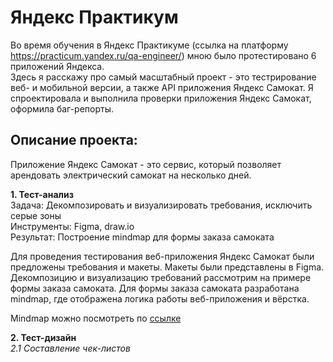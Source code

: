 # Яндекс Практикум
Во время обучения в Яндекс Практикуме (ссылка на платформу https://practicum.yandex.ru/qa-engineer/) мною было протестировано 6 приложений Яндекса.<br />
Здесь я расскажу про самый масштабный проект - это тестрирование веб- и мобильной версии, а также API приложения Яндекс Самокат. Я спроектировала и выполнила проверки приложения Яндекс Самокат, оформила баг-репорты. 

## Описание проекта:

Приложение Яндекс Самокат - это сервис, который позволяет арендовать электрический самокат на несколько дней.<br />

**1. Тест-анализ** <br />
Задача: Декомпозировать и визуализировать требования, исключить серые зоны<br />
Инструменты: Figma, draw.io<br />
Результат: Построение mindmap для формы заказа самоката<br />

Для проведения тестирования веб-приложения Яндекс Самокат были предложены требования и макеты. Макеты были представлены в Figma. 
Декомпозицию и визуализацию требований рассмотрим на примере формы заказа самоката. Для формы заказа самоката разработана mindmap, где отображена логика работы веб-приложения и вёрстка.<br />

Mindmap можно посмотреть по [ссылке](https://drive.google.com/file/d/102bFT7mJ7DYv8sHS6mkDK7q1Ih9zg3TV/view?usp=sharing) <br />

**2. Тест-дизайн** <br />
*2.1 Составление чек-листов* <br />

